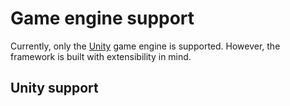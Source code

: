 # Game engine support

Currently, only the [Unity](
https://unity.com/) game engine is supported. However, the framework is built with extensibility in mind.

## Unity support
